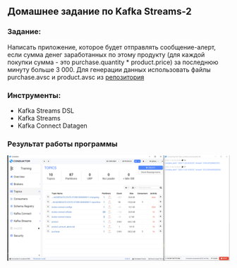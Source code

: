 ## Домашнее задание по Kafka Streams-2

### Задание:
Написать приложение, которое будет отправлять сообщение-алерт, если сумма денег заработанных по этому продукту (для каждой покупки сумма - это purchase.quantity * product.price) за последнюю минуту больше 3 000.
Для генерации данных использовать файлы purchase.avsc и product.avsc из [репозитория](https://github.com/netology-ds-team/kafka-streams-practice)


### Инструменты:
- Kafka Streams DSL
- Kafka Streams
- Kafka Connect Datagen

### Результат работы программы
![Результата работы программы](https://github.com/msavilov/Data_engineering/blob/main/Data_streaming/2_Kafka_Stream/DSL_screen.png)
